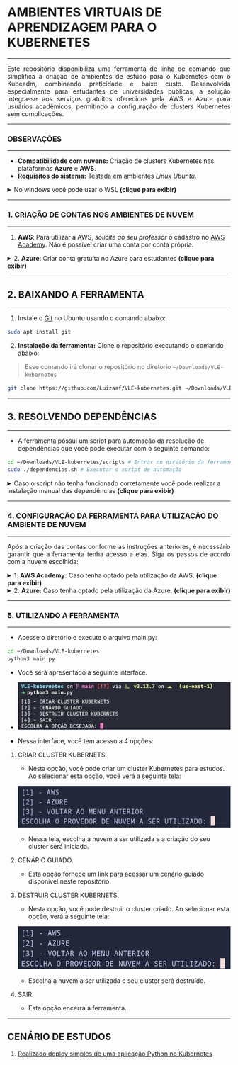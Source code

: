 # AMBIENTES VIRTUAIS DE APRENDIZAGEM PARA O KUBERNETES
---

<p align="justify">
Este repositório disponibiliza uma ferramenta de linha de comando que simplifica a criação de ambientes de estudo para o Kubernetes com o Kubeadm, combinando praticidade e baixo custo. Desenvolvida especialmente para estudantes de universidades públicas, a solução integra-se aos serviços gratuitos oferecidos pela AWS e Azure para usuários acadêmicos, permitindo a configuração de clusters Kubernetes sem complicações.
</p>

---
### OBSERVAÇÕES
---

+ **Compatibilidade com nuvens:** Criação de clusters Kubernetes nas plataformas **Azure** e **AWS**.
+ **Requisitos do sistema:** Testada em ambientes *Linux Ubuntu*.
<details> <summary> No windows você pode usar o WSL <b>(clique para exibir)</b> </summary>
	
## Configurando o WSL2.
	
1. Abra o prompt de comando como administrador.
	
![](images/abrindo_prompt.jpeg)
	
2. Execute o seguinte comando para configurar o wsl e instalar distruibuição Ubuntu 24.04:
	
```cmd
wsl --install -d Ubuntu-24.04
```

![](images/comando_instalacao.jpeg)

+ Isso vai demorar um pouco!
	
3. Após a instalação ser finalizada, a distruibuição será lançada. Informe o nome de usuário e senha que você desejar.
	
![](images/configuracao_distribuicao.jpeg)

4. Pronto você finalizou a configuração do wsl e instalacão da distribuicao Ubuntu 24.04
	
![](images/finalizacao_wsl.jpeg)

</details>

---
### 1. CRIAÇÃO DE CONTAS NOS AMBIENTES DE NUVEM
---

1. **AWS**: Para utilizar a AWS, *solicite ao seu professor* o cadastro no [AWS Academy](https://aws.amazon.com/education/awsacademy/). Não é possível criar uma conta por conta própria.
<details> <summary> 2. <b>Azure</b>: Criar conta gratuíta no Azure para estudantes <b>(clique para exibir)</b> </summary>

### CRIANDO CONTA GRATUITA NO AZURE PARA ESTUDANTES

1. Acesse o site https://azure.microsoft.com/pt-br/free/students

![](images/site_azure.png)

2. Acesse sua conta microssoft colocando usuário e senha. Caso não possua uma, você pode criar.

![](images/acessar_conta.png)

3. Preencha o questionário com seu nome, sobrenome, país de origem, universidade, data de nascimento e email **institucional**.

![](images/questionario_01.png)
![](images/questionario_02.png)

4. Realize a verificação do email institucional.

![](images/verificacao_email.png)

5. Após isso você será redirecionado para uma página que irá testar se você é realmente humano. Realize o teste e siga para a proxima página.

![](images/teste_logico.png)

6. Aceite os termos e pronto, você terá 100 USD para gastar como quiser na Azure.

![](images/termos_de_uso.png)

</details>

---
## 2. BAIXANDO A FERRAMENTA
___

1. Instale o [Git](https://git-scm.com/downloads/linux) no Ubuntu usando o comando abaixo:

```bash
sudo apt install git
```

2. **Instalação da ferramenta:** Clone o repositório executando o comando abaixo:

> Esse comando irá clonar o repositório no diretorio `~/Downloads/VLE-kubernetes`

```bash
git clone https://github.com/Luizaaf/VLE-kubernetes.git ~/Downloads/VLE-kubernetes
```
---
## 3. RESOLVENDO DEPENDÊNCIAS
---

+ A ferramenta possui um script para automação da resolução de dependências que você pode executar com o seguinte comando:

```bash
cd ~/Downloads/VLE-kubernetes/scripts # Entrar no diretório da ferramenta
sudo ./dependencias.sh # Executar o script de automação
```

<details> <summary> Caso o script não tenha funcionado corretamente você pode realizar a instalação manual das dependências <b>(clique para exibir)</b> </summary>

+ **[Python](https://www.python.org/):**  

   + Já vem incluído por padrão em sistemas Linux. Verifique com `python3 --version`.

+ **Unzip:**  
   
   + Instale no Ubuntu com os comandos abaixo:  
   
   ```bash
   sudo apt update
   sudo apt install unzip
   ```

+ Terraform:
	
	+ Instale a versão 1.10.4 com os comandos abaixo:
	
	```bash
	curl -s https://releases.hashicorp.com/terraform/1.10.4/terraform_1.10.4_linux_amd64.zip -o /tmp/terraform.zip
	unzip -o /tmp/terraform.zip -d /tmp
	sudo mv /tmp/terraform /usr/local/bin/
	```
	+ Verifique se a instalação ocorreu com sucesso:
	
	```bash
	terraform --version
	```
	
	+ Saída esperada (versão pode variar):
	
	```
	Terraform v1.10.4
	on linux_amd64
	```

+ Ansible.
	
	+ Instale o Ansible no Ubuntu com o seguinte comando:
	
	```bash
	sudo apt install ansible
	```

+ AWS CLI (apenas necessário caso vá utilizar a AWS):

	+ Para instalar a [AWS CLI](https://docs.aws.amazon.com/cli/latest/userguide/getting-started-install.html) no Linux, execute os seguintes comandos:
	
	```bash
	curl "https://awscli.amazonaws.com/awscli-exe-linux-x86_64.zip" -o "awscliv2.zip"
	unzip awscliv2.zip
	sudo ./aws/install
	```
+ Azure CLI (apenas necessário caso vá utilizar a AWS):
	
	+ Para instalar a [Azure CLI](https://learn.microsoft.com/pt-br/cli/azure/install-azure-cli-linux) no Linux, execute os seguintes comandos:
	
	```bash
	curl -sL https://aka.ms/InstallAzureCLIDeb | sudo bash
	```
+ jq
	
	+ Para instalar o utilitário [jq](https://jqlang.org/download/) no Linux, execute os seguintes comandos:

	```bash
	sudo apt install jq -y
	```
</details>

---
### 4. CONFIGURAÇÃO DA FERRAMENTA PARA UTILIZAÇÃO DO AMBIENTE DE NUVEM
---

<p align="justify">Após a criação das contas conforme as instruções anteriores, é necessário garantir que a ferramenta tenha acesso a elas. Siga os passos de acordo com a nuvem escolhida: </p>

<details> <summary> 1. <b>AWS Academy:</b> Caso tenha optado pela utilização da AWS. <b>(clique para exibir)</b> </summary>

## Configurando o AWS CLI

+ Acesse o AWS Academy e inicie seu laboratorio.

![](images/console_aws.png)

1. Após isso clique em `AWS CLI: Show`, e copie o conteúdo que irá aparecer.

![](images/copiando_credentials.gif)

2. Após isso execute o seguinte comandos em seu terminal.

```bash
aws configure
```

+ Você irá deixar os dois primeiros campos em branco, e irá informar somente a região e formato de saída padrão como segue o video acima.

![](images/aws_configure.gif)

3. Após isso você irá colar o conteúdo copiado no passo 2 no arquivo `~/.aws/credentials`

![](images/colando_arquivo.gif)

4. Após isso você irá gerar a chave de acesso que será utilizada pela ferramenta com o seguinte comando.

```bash
ssh-keygen -f ~/.ssh/vle -N ""
```

> [!IMPORTANT]
> Toda vez que você iniciar uma sessão no AWS Academy, suas credenciais irão ser alteradas, desse modo você precisa copiar seus dados e colar novamente em ~/.aws/credentials, para que a ferramenta funcione corretamente.

</details>

<details> <summary> 2. <b>Azure:</b> Caso tenha optado pela utilização da Azure. <b>(clique para exibir)</b> </summary>

### Configurando a Azure para uso da ferramenta.

1. Execute o comando abaixo em seu terminal.

```
az login
```

+ Esse comando irá abrir o seu navegador padrão, por onde você irá realizar o login na conta azure criada anteriormente.

![](images/login_azure.png)

2. Será apresentado essa saída em seu terminal.

![](images/azure_tenant.png)

3. Após isso você irá gerar a chave de acesso que será utilizada pela ferramenta com o seguinte comando.

```bash
ssh-keygen -f ~/.ssh/vle -N ""
```

> [!IMPORTANT]
> Caso voçê possua mais de uma conta na azure, é necessário que você defina a conta a ser utilizada.

</details>

---
### 5. UTILIZANDO A FERRAMENTA
---
+ Acesse o diretório e execute o arquivo main.py:

```bash
cd ~/Downloads/VLE-kubernetes
python3 main.py
```
+ Você será apresentado à seguinte interface.

+ ![](images/interface_vle.png)

+ Nessa interface, você tem acesso a 4 opções:

1. CRIAR CLUSTER KUBERNETS.
	
	+ Nesta opção, você pode criar um cluster Kubernetes para estudos. Ao selecionar esta opção, você verá a seguinte tela:
	
	![](images/criando_cluster.png)
	
	+ Nessa tela, escolha a nuvem a ser utilizada e a criação do seu cluster será iniciada.

2. CENÁRIO GUIADO.
	
	+ Esta opção fornece um link para acessar um cenário guiado disponível neste repositório.
3. DESTRUIR CLUSTER KUBERNETS.
	
	+ Nesta opção, você pode destruir o cluster criado. Ao selecionar esta opção, verá a seguinte tela:
	
	![](images/destruindo_cluster.png)
	
	+ Escolha a nuvem a ser utilizada e seu cluster será destruído.

4. SAIR.

	+ Esta opção encerra a ferramenta.
---

## CENÁRIO DE ESTUDOS

1. [Realizado deploy simples de uma aplicação Python no Kubernetes](cenarios/deploy_app.md)